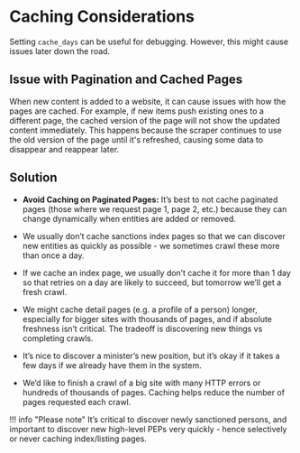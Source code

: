 # Caching Considerations

Setting `cache_days` can be useful for debugging. However, this might cause issues later down the road.

## Issue with Pagination and Cached Pages
When new content is added to a website, it can cause issues with how the pages are cached. For example, if new items push existing ones to a different page, the cached version of the page will not show the updated content immediately. This happens because the scraper continues to use the old version of the page until it's refreshed, causing some data to disappear and reappear later.

## Solution

- **Avoid Caching on Paginated Pages:** It’s best to not cache paginated pages (those where we request page 1, page 2, etc.) because they can change dynamically when entities are added or removed.
  
- We usually don’t cache sanctions index pages so that we can discover new entities as quickly as possible - we sometimes crawl these more than once a day.

- If we cache an index page, we usually don’t cache it for more than 1 day so that retries on a day are likely to succeed, but tomorrow we’ll get a fresh crawl.

- We might cache detail pages (e.g. a profile of a person) longer, especially for bigger sites with thousands of pages, and if absolute freshness isn’t critical. The tradeoff is discovering new things vs completing crawls.

- It’s nice to discover a minister’s new position, but it’s okay if it takes a few days if we already have them in the system.

- We’d like to finish a crawl of a big site with many HTTP errors or hundreds of thousands of pages. Caching helps reduce the number of pages requested each crawl.

!!! info "Please note"
    It’s critical to discover newly sanctioned persons, and important to discover new 
    high-level PEPs very quickly - hence selectively or never caching index/listing pages.